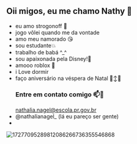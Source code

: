 ## Oii migos, eu me chamo Nathy 👋 ##
- eu amo strogonoff 🤩
- jogo vôlei quando me da vontade 
- amo meu namorado 😘
- sou estudante💥
- trabalho de babá ^_^
- sou apaixonada pela Disney!💞
- amooo roblox 🫶
- i Love dormir
- faço aniversário na véspera de Natal 🙂‍↕️🫨
  ### Entre em contato comigo 📫🥳
  nathalia.nagel@escola.pr.gov.br
 - @nathalianagel_ (lá eu pareço ser gente)
- 
![17277095289812086266736355546868](https://github.com/user-attachments/assets/e09775bc-4563-46b1-83c1-25a7e180d959)
  
